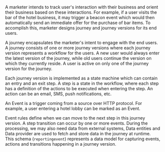 A marketer intends to track user's interaction with their business and orient their business based on these interactions. For example, if a user visits the bar of the hotel business, it may trigger a beacon event which would then automatically send an immediate offer for the purchase of bar items.
To accomplish this, marketer designs journey and journey versions for its end users.

A journey encapsulates the marketer's intent to engage with the end users.
A journey consists of one or more journey versions where each journey version represents a workflow for the users.
A new user would always enter the latest version of the journey, while old users continue the version on which they currently reside. A user is active on only one of the journey version for the journey.

Each journey version is implemented as a state machine which can contain an entry and an exit step. 
A step is a state in the workflow, where each step has a definition of the actions to be executed when entering the step. 
An action can be an email, SMS, push notifications, etc.

An Event is a trigger coming from a source over HTTP protocol. 
For example, a user entering a hotel lobby can be marked as an Event.

Event rules define when we can move to the next step in this journey version. 
A step transition can occur by one or more events. 
During the processing, we may also need data from external systems, Data entities and Data provider are used to fetch and store data in the journey at runtime. 
This schema (`reportingevent`) represents a data model for capturing events, actions and transitions happening in a journey version.
